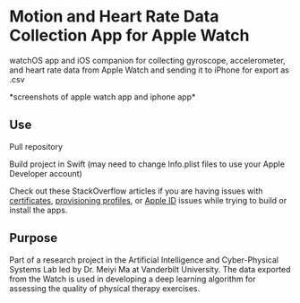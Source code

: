 # Motion and Heart Rate Data Collection App for Apple Watch

watchOS app and iOS companion for collecting gyroscope, accelerometer, and heart rate data from Apple Watch and sending it to iPhone for export as .csv

\*screenshots of apple watch app and iphone app\*

## Use
Pull repository

Build project in Swift (may need to change Info.plist files to use your Apple Developer account)

Check out these StackOverflow articles if you are having issues with [certificates](https://stackoverflow.com/questions/36689116/certificate-has-either-expired-or-has-been-revoked/53925890#53925890), [provisioning profiles](https://stackoverflow.com/questions/26732251/how-to-remove-provisioning-profiles-from-xcode), or [Apple ID](https://stackoverflow.com/questions/36922738/how-to-get-around-apple-app-id-insanity/36943117#36943117) issues while trying to build or install the apps.

## Purpose
Part of a research project in the Artificial Intelligence and Cyber-Physical Systems Lab led by Dr. Meiyi Ma at Vanderbilt University. 
The data exported from the Watch is used in developing a deep learning algorithm for assessing the quality of physical therapy exercises. 
